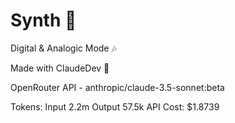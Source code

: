# Synth 🎹

Digital & Analogic Mode 🎶

Made with ClaudeDev 🦾

OpenRouter API - anthropic/claude-3.5-sonnet:beta

Tokens: Input 2.2m Output 57.5k
API Cost: $1.8739